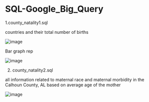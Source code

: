 # SQL-Google_Big_Query

1.county_natality1.sql

countries and their total number of births

![image](https://user-images.githubusercontent.com/100765828/156346410-dd4bc0bd-7d22-4ee8-a5a3-fd3942e8c316.png)

Bar graph rep 

![image](https://user-images.githubusercontent.com/100765828/156347053-c0b6e88e-9da2-438c-8838-90347973810f.png)

2. county_natality2.sql

all information related to maternal race and maternal morbidity in the Calhoun County, AL based on average age of the mother

![image](https://user-images.githubusercontent.com/100765828/156442357-907b7ea7-a1ed-44d0-bd44-89574b353414.png)
